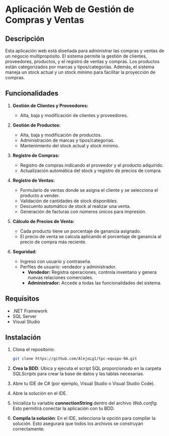 # Aplicación Web de Gestión de Compras y Ventas

## Descripción

Esta aplicación web está diseñada para administrar las compras y ventas de un negocio multipropósito. El sistema permite la gestión de clientes, proveedores, productos, y el registro de ventas y compras. Los productos están categorizados por marcas y tipos/categorías. Además, el sistema maneja un stock actual y un stock mínimo para facilitar la proyección de compras.

## Funcionalidades

1. **Gestión de Clientes y Proveedores:**
   - Alta, baja y modificación de clientes y proveedores.

2. **Gestión de Productos:**
   - Alta, baja y modificación de productos.
   - Administración de marcas y tipos/categorías.
   - Mantenimiento del stock actual y stock mínimo.

3. **Registro de Compras:**
   - Registro de compras indicando el proveedor y el producto adquirido.
   - Actualización automática del stock y registro de precios de compra.

4. **Registro de Ventas:**
   - Formulario de ventas donde se asigna el cliente y se selecciona el producto a vender.
   - Validación de cantidades de stock disponibles.
   - Descuento automático de stock al realizar una venta.
   - Generación de facturas con números únicos para impresión.

5. **Cálculo de Precios de Venta:**
   - Cada producto tiene un porcentaje de ganancia asignado.
   - El precio de venta se calcula aplicando el porcentaje de ganancia al precio de compra más reciente.

6. **Seguridad:**
   - Ingreso con usuario y contraseña.
   - Perfiles de usuario: vendedor y administrador.
     - **Vendedor:** Registra operaciones, controla inventario y genera nuevas relaciones comerciales.
     - **Administrador:** Accede a todas las funcionalidades del sistema.

## Requisitos

- .NET Framework
- SQL Server
- Visual Studio

## Instalación

1. Clona el repositorio:
   ```bash
   git clone https://github.com/AlejoLg1/tpc-equipo-9A.git
   
2. **Crea la BDD**: Ubica y ejecuta el script SQL proporcionado en la carpeta *SQLScripts* para crear la base de datos y las tablas necesarias.

3. Abre tu IDE de C# (por ejemplo, Visual Studio o Visual Studio Code).

4. Abre la solución en el IDE.

5. Inicializa tu variable **connectionString** dentro del archivo *Web.config*. Esto permitirá conectar la aplicación con tu BDD.

6. **Compila la solución**: En el IDE, selecciona la opción para compilar la solución. Esto asegurará que todos los archivos se construyan correctamente.

